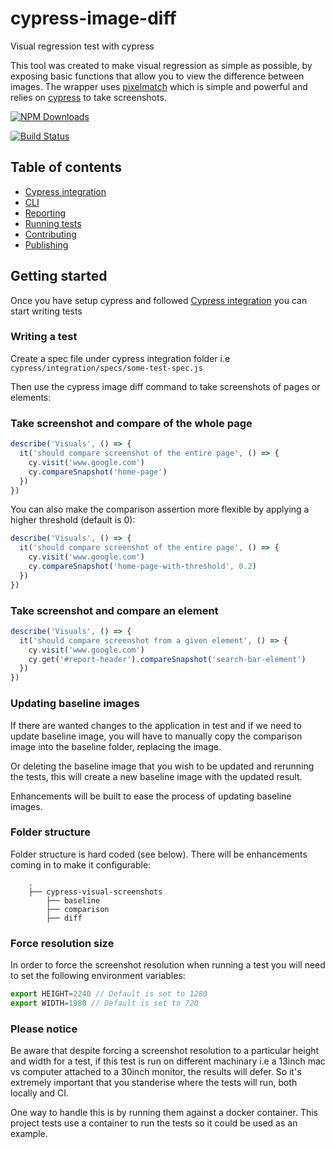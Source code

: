 # cypress-image-diff

Visual regression test with cypress

This tool was created to make visual regression as simple as possible, by exposing basic functions that allow you to view the difference between images.
The wrapper uses [pixelmatch](https://github.com/mapbox/pixelmatch) which is simple and powerful and relies on [cypress](https://github.com/cypress-io) to take screenshots.

[![NPM Downloads][npm-downloads-image]][npm-url]

[![Build Status][circleci-image]][circleci-url]

[npm-downloads-image]: https://badgen.net/npm/dm/cypress-image-diff-js
[npm-url]: https://www.npmjs.com/package/cypress-image-diff-js
[circleci-url]: https://circleci.com/gh/uktrade/cypress-image-diff/tree/main
[circleci-image]: https://circleci.com/gh/uktrade/cypress-image-diff/tree/main.svg?style=svg

## Table of contents
- [Cypress integration](./docs/Cypress%20integration.md)
- [CLI](./docs/CLI.md)
- [Reporting](./docs/Reporting.md)
- [Running tests](./docs/Running%20tests.md)
- [Contributing](./docs/CONTRIBUTING.md)
- [Publishing](./docs/Publishing.md)

## Getting started

Once you have setup cypress and followed [Cypress integration](./docs/Cypress%20integration.md) you can start writing tests

### Writing a test

Create a spec file under cypress integration folder i.e `cypress/integration/specs/some-test-spec.js`

Then use the cypress image diff command to take screenshots of pages or elements:

### Take screenshot and compare of the whole page

```js
describe('Visuals', () => {
  it('should compare screenshot of the entire page', () => {
    cy.visit('www.google.com')
    cy.compareSnapshot('home-page')
  })
})
```

You can also make the comparison assertion more flexible by applying a higher threshold (default is 0):

```js
describe('Visuals', () => {
  it('should compare screenshot of the entire page', () => {
    cy.visit('www.google.com')
    cy.compareSnapshot('home-page-with-threshold', 0.2)
  })
})
```

### Take screenshot and compare an element

```js
describe('Visuals', () => {
  it('should compare screenshot from a given element', () => {
    cy.visit('www.google.com')
    cy.get('#report-header').compareSnapshot('search-bar-element')
  })
})
```

### Updating baseline images

If there are wanted changes to the application in test and if we need to update baseline image, you will have to manually copy the comparison image into the baseline folder, replacing the image.

Or deleting the baseline image that you wish to be updated and rerunning the tests, this will create a new baseline image with the updated result.

Enhancements will be built to ease the process of updating baseline images.

### Folder structure

Folder structure is hard coded (see below). There will be enhancements coming in to make it configurable:

```
    .
    ├── cypress-visual-screenshots
        ├── baseline
        ├── comparison
        ├── diff
```

### Force resolution size

In order to force the screenshot resolution when running a test you will need to set the following environment variables:

```js
export HEIGHT=2240 // Default is set to 1280
export WIDTH=1980 // Default is set to 720
```

### Please notice

Be aware that despite forcing a screenshot resolution to a particular height and width for a test, if this test is run on different machinary i.e a 13inch mac vs computer attached to a 30inch monitor, the results will defer. So it's extremely important that you standerise where the tests will run, both locally and CI.

One way to handle this is by running them against a docker container. This project tests use a container to run the tests so it could be used as an example.
